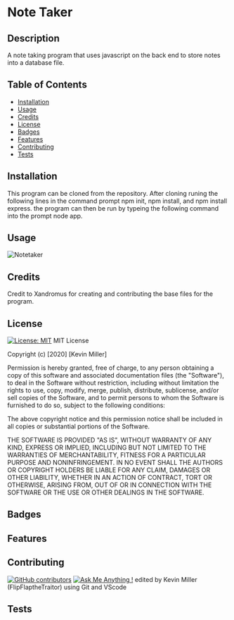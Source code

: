 # Note Taker 

  ## Description 
A note taking program that uses javascript on the back end to store notes into a database file.
  
  
  ## Table of Contents
  
  
  * [Installation](#installation)
  * [Usage](#usage)
  * [Credits](#credits)
  * [License](#license)
  * [Badges](#badges)
  * [Features](#features)
  * [Contributing](#contributing)
  * [Tests](#tests)
  
  ## Installation
  This program can be cloned from the repository. After cloning runing the following lines in the command prompt npm init, npm install, and npm install express. the program can then be run by typeing the following command into the prompt node app.

  
  
  ## Usage 
![Notetaker](name-of-giphy.gif)

  ## Credits
  
Credit to Xandromus for creating and contributing the base files for the program.
  
  ## License
  [![License: MIT](https://img.shields.io/badge/License-MIT-yellow.svg)](https://opensource.org/licenses/MIT)
 MIT License

Copyright (c) [2020] [Kevin Miller]

Permission is hereby granted, free of charge, to any person obtaining a copy of this software and associated documentation files (the "Software"), to deal in the Software without restriction, including without limitation the rights to use, copy, modify, merge, publish, distribute, sublicense, and/or sell copies of the Software, and to permit persons to whom the Software is furnished to do so, subject to the following conditions:

The above copyright notice and this permission notice shall be included in all copies or substantial portions of the Software.

THE SOFTWARE IS PROVIDED "AS IS", WITHOUT WARRANTY OF ANY KIND, EXPRESS OR IMPLIED, INCLUDING BUT NOT LIMITED TO THE WARRANTIES OF MERCHANTABILITY, FITNESS FOR A PARTICULAR PURPOSE AND NONINFRINGEMENT. IN NO EVENT SHALL THE AUTHORS OR COPYRIGHT HOLDERS BE LIABLE FOR ANY CLAIM, DAMAGES OR OTHER LIABILITY, WHETHER IN AN ACTION OF CONTRACT, TORT OR OTHERWISE, ARISING FROM, OUT OF OR IN CONNECTION WITH THE SOFTWARE OR THE USE OR OTHER DEALINGS IN THE SOFTWARE.
  
  
  
  ## Badges
  
  
  
  ## Features
  

  
  
  ## Contributing
  [![GitHub contributors](https://img.shields.io/github/contributors/Naereen/StrapDown.js.svg)](https://github.com/FlipFlaptheTraitor/Notetaker/graphs/contributors)
  [![Ask Me Anything !](https://img.shields.io/badge/Ask%20me-anything-1abc9c.svg)]( https://github.com/FlipFlaptheTraitor)
 edited by Kevin Miller (FlipFlaptheTraitor) using Git and VScode

  ## Tests
  